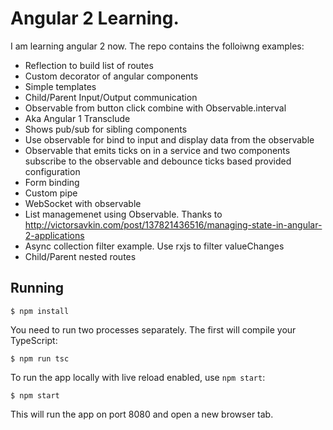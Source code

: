 # Angular 2 Learning. 

I am learning angular 2 now. The repo contains the folloiwng examples:
- Reflection to build list of routes
- Custom decorator of angular components
- Simple templates 
- Child/Parent Input/Output communication
- Observable from button click combine with Observable.interval
- Aka Angular 1 Transclude
- Shows pub/sub for sibling components
- Use observable for bind to input and display data from the observable
- Observable that emits ticks on in a service and two components subscribe to the observable and debounce ticks based provided configuration
- Form binding
- Custom pipe
- WebSocket with observable
- List managemenet using Observable. Thanks to  http://victorsavkin.com/post/137821436516/managing-state-in-angular-2-applications
- Async collection filter example. Use rxjs to filter valueChanges
- Child/Parent nested routes

## Running

```
$ npm install
```

You need to run two processes separately. The first will compile your TypeScript:

```
$ npm run tsc
```

To run the app locally with live reload enabled, use `npm start`:

```
$ npm start
```

This will run the app on port 8080 and open a new browser tab.
